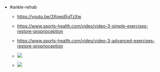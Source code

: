 - #ankle-rehab
	 - https://youtu.be/3Xpwd5gTzXw

	 - https://www.sports-health.com/video/video-3-simple-exercises-restore-proprioception

	 - https://www.sports-health.com/video/video-3-advanced-exercises-restore-proprioception

	 - ![](https://firebasestorage.googleapis.com/v0/b/firescript-577a2.appspot.com/o/imgs%2Fapp%2Flearning-poker%2FcNL_MfhFL1.jpg?alt=media&token=d00ad2c2-8f36-4e75-bcec-5fb4b474f696)

	 - ![](https://firebasestorage.googleapis.com/v0/b/firescript-577a2.appspot.com/o/imgs%2Fapp%2Flearning-poker%2FTpb2rppkBQ.jpg?alt=media&token=b4554c63-524a-4b3e-be24-bccc8512f74f)
